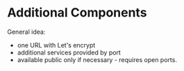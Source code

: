# Additional Components

General idea:

- one URL with Let's encrypt
- additional services provided by port
- available public only if necessary - requires open ports.

